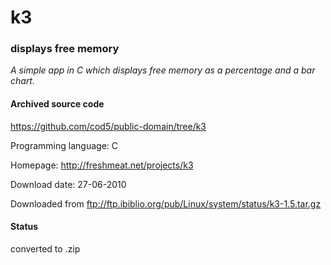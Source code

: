 # k3 #

### displays free memory  ###

*A simple app in C which displays free memory as a percentage and a bar chart.*

#### Archived source code ####
https://github.com/cod5/public-domain/tree/k3

Programming language: C

Homepage: http://freshmeat.net/projects/k3

Download date: 27-06-2010

Downloaded from ftp://ftp.ibiblio.org/pub/Linux/system/status/k3-1.5.tar.gz

#### Status ####
converted to .zip


